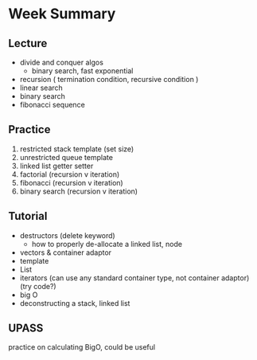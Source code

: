 # Week Summary

## Lecture

- divide and conquer algos
  - binary search, fast exponential
- recursion ( termination condition, recursive condition )
- linear search
- binary search
- fibonacci sequence

## Practice

1. restricted stack template (set size)
2. unrestricted queue template
3. linked list getter setter
4. factorial (recursion v iteration)
5. fibonacci (recursion v iteration)
6. binary search (recursion v iteration)

## Tutorial

- destructors (delete keyword)
  - how to properly de-allocate a linked list, node
- vectors & container adaptor
- template
- List
- iterators (can use any standard container type, not container adaptor) (try code?)
- big O
- deconstructing a stack, linked list

## UPASS

practice on calculating BigO,
could be useful